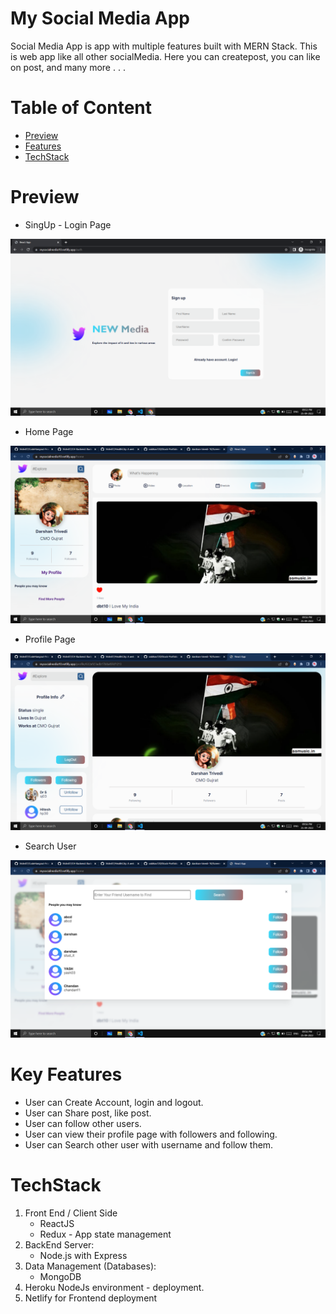 # My Social Media App
Social Media App is app with multiple features built with MERN Stack. This is web app like all other socialMedia. Here you can createpost, you can like on post, and many more . . .

# Table of Content
 
- [Preview](https://screenvideorecoder.netlify.app/index.html) 
- [Features](https://screenvideorecoder.netlify.app/index.html)
- [TechStack](https://screenvideorecoder.netlify.app/index.html)


# Preview
- SingUp - Login Page </br>

![Auth Page](https://github.com/darshan-trivedi-10/Image/blob/main/SMAuth.png)

- Home Page </br>

![Home Page](https://github.com/darshan-trivedi-10/Image/blob/main/SMHome.png)

- Profile Page </br>

![Profile Page](https://github.com/darshan-trivedi-10/Image/blob/main/SCProfile.png)

- Search User </br>

![Search Page](https://github.com/darshan-trivedi-10/Image/blob/main/SMSearch.png)

# Key Features
 - User can Create Account, login and logout.
 - User can Share post, like post.
 - User can follow other users.
 - User can view their profile page with followers and following.
 - User can Search other user with username and follow them.
 
# TechStack
1. Front End / Client Side
   - ReactJS
   - Redux - App state management
2. BackEnd Server:
    - Node.js with Express
3. Data Management (Databases):  
    - MongoDB
4. Heroku NodeJs environment - deployment.
5. Netlify for Frontend deployment
 

